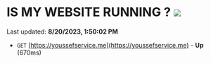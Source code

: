 # IS MY WEBSITE RUNNING ? [![](https://img.shields.io/static/v1?label=Sponsor&message=%E2%9D%A4&logo=GitHub&color=%23fe8e86)](https://github.com/sponsors/<username>)

Last updated: **8/20/2023, 1:50:02 PM**

- `GET` [https://youssefservice.me](https://youssefservice.me) - **Up** (670ms)
